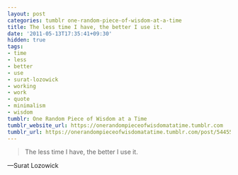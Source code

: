 ```yaml
---
layout: post
categories: tumblr one-random-piece-of-wisdom-at-a-time
title: The less time I have, the better I use it.
date: '2011-05-13T17:35:41+09:30'
hidden: true
tags:
- time
- less
- better
- use
- surat-lozowick
- working
- work
- quote
- minimalism
- wisdom
tumblr: One Random Piece of Wisdom at a Time
tumblr_website_url: https://onerandompieceofwisdomatatime.tumblr.com
tumblr_url: https://onerandompieceofwisdomatatime.tumblr.com/post/5445531503/the-less-time-i-have-the-better-i-use-it
---
```

> The less time I have, the better I use it.

—Surat Lozowick
